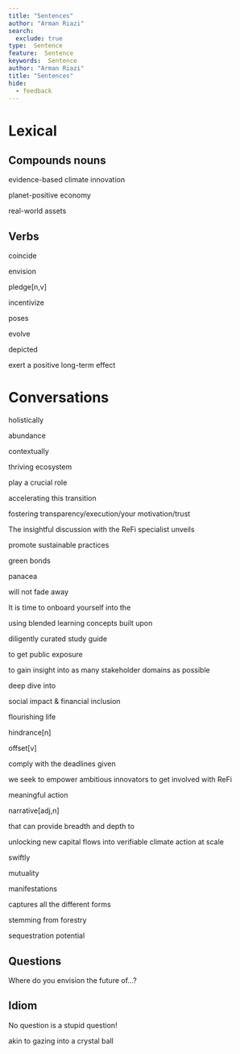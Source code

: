 ```yaml
---
title: "Sentences"
author: "Arman Riazi"
search:
  exclude: true
type:  Sentence
feature:  Sentence
keywords:  Sentence
author: "Arman Riazi"
title: "Sentences"
hide:
  - feedback
---
```


# Lexical 

## Compounds nouns

evidence-based climate innovation

planet-positive economy

real-world assets

## Verbs

coincide

envision

pledge[n,v]

incentivize

poses

evolve

depicted

exert a positive long-term effect

# Conversations

holistically

abundance

contextually

thriving ecosystem

play a crucial role

accelerating this transition

fostering transparency/execution/your motivation/trust

The insightful discussion with the ReFi specialist unveils

promote sustainable practices

green bonds

panacea

will not fade away

It is time to onboard yourself into the

using blended learning concepts built upon

diligently curated study guide

to get public exposure

to gain insight into as many stakeholder domains as possible

deep dive into

social impact & financial inclusion

flourishing life

hindrance[n]

offset[v]

comply with the deadlines given

we seek to empower ambitious innovators to get involved with ReFi

meaningful action

narrative[adj,n]

that can provide breadth and depth to

unlocking new capital flows into verifiable climate action at scale

swiftly

mutuality

manifestations

captures all the different forms

stemming from forestry

sequestration potential

## Questions

Where do you envision the future of...?

## Idiom

No question is a stupid question! 

akin to gazing into a crystal ball
